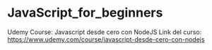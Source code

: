 # JavaScript_for_beginners
Udemy Course: Javascript desde cero con NodeJS
Link del curso: https://www.udemy.com/course/javascript-desde-cero-con-nodejs
